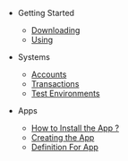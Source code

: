 * Getting Started
  - [Downloading](https://github.com/Decentra-Network/Decentra-Network/blob/master/doc/getting-started/downloading.md)
  - [Using](https://github.com/Decentra-Network/Decentra-Network/blob/master/doc/getting-started/using.md)

* Systems
  - [Accounts](https://github.com/Decentra-Network/Decentra-Network/blob/master/doc/systems/accounts.md)
  - [Transactions](https://github.com/Decentra-Network/Decentra-Network/blob/master/doc/systems/transactions.md)
  - [Test Environments](https://github.com/Decentra-Network/Decentra-Network/blob/master/doc/systems/test_environments.md)

* Apps
  - [How to Install the App ?](https://github.com/Decentra-Network/Decentra-Network/blob/master/doc/apps/how_to_install_app.md)
  - [Creating the App](https://github.com/Decentra-Network/Decentra-Network/blob/master/doc/apps/creating_a_app.md)
  - [Definition For App](https://github.com/Decentra-Network/Decentra-Network/blob/master/doc/apps/definition_for_app.md)
